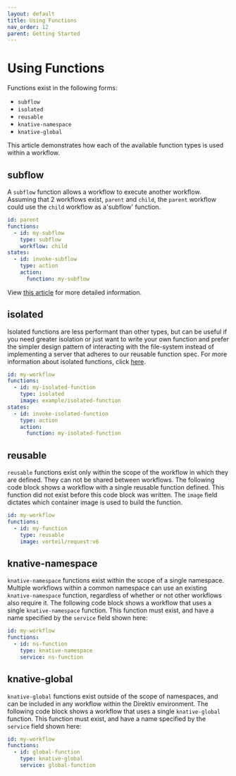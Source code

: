 ```yaml
---
layout: default
title: Using Functions
nav_order: 12
parent: Getting Started
---
```


# Using Functions

Functions exist in the following forms:

- `subflow`
- `isolated`
- `reusable`
- `knative-namespace`
- `knative-global`

This article demonstrates how each of the available function types is used within a workflow.

## subflow

A `subflow` function allows a workflow to execute another workflow. 
Assuming that 2 workflows exist, `parent` and `child`, the `parent` workflow could use the `child` workflow as a'subflow' function.

```yml
id: parent
functions:
  - id: my-subflow
    type: subflow
    workflow: child
states:
  - id: invoke-subflow
    type: action
    action:
      function: my-subflow
```

View [this article](/docs/walkthrough/subflows.html) for more detailed information.

## isolated

Isolated functions are less performant than other types, but can be useful if you need greater isolation or just want to write your own function and prefer the simpler design pattern of interacting with the file-system instead of implementing a server that adheres to our reusable function spec. For more information about isolated functions, click [here](/docs/walkthrough/isolated-functions.html).

```yml
id: my-workflow
functions:
  - id: my-isolated-function
    type: isolated
    image: example/isolated-function
states:
  - id: invoke-isolated-function
    type: action
    action:
      function: my-isolated-function
```

## reusable

`reusable` functions exist only within the scope of the workflow in which they are defined. They can not be shared between workflows. The following code block shows a workflow with a single reusable function defined. This function did not exist before this code block was written. The `image` field dictates which container image is used to build the function.

```yml
id: my-workflow
functions:
  - id: my-function
    type: reusable
    image: vorteil/request:v6
```

## knative-namespace

`knative-namespace` functions exist within the scope of a single namespace. Multiple workflows within a common namespace can use an existing `knative-namespace` function, regardless of whether or not other workflows also require it. The following code block shows a workflow that uses a single `knative-namespace` function. This function must exist, and have a name specified by the `service` field shown here:

```yml
id: my-workflow
functions:
  - id: ns-function
    type: knative-namespace
    service: ns-function
```

## knative-global

`knative-global` functions exist outside of the scope of namespaces, and can be included in any workflow within the Direktiv environment. The following code block shows a workflow that uses a single `knative-global` function. This function must exist, and have a name specified by the `service` field shown here:

```yml
id: my-workflow
functions:
  - id: global-function
    type: knative-global
    service: global-function
```
